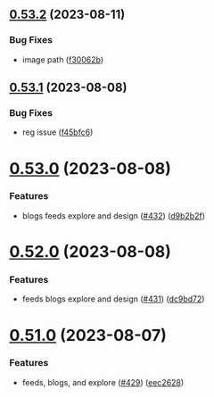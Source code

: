 ## [0.53.2](https://github.com/thecyberworld/thecyberhub.org/compare/v0.53.1...v0.53.2) (2023-08-11)


### Bug Fixes

* image path ([f30062b](https://github.com/thecyberworld/thecyberhub.org/commit/f30062b16f272f4b720a9ce1c496f651fe179bfb))



## [0.53.1](https://github.com/thecyberworld/thecyberhub.org/compare/v0.53.0...v0.53.1) (2023-08-08)


### Bug Fixes

* reg issue ([f45bfc6](https://github.com/thecyberworld/thecyberhub.org/commit/f45bfc6d5ce0a7f079e19bf7b8e3ba36d45270bb))



# [0.53.0](https://github.com/thecyberworld/thecyberhub.org/compare/v0.52.0...v0.53.0) (2023-08-08)


### Features

* blogs feeds explore and design ([#432](https://github.com/thecyberworld/thecyberhub.org/issues/432)) ([d9b2b2f](https://github.com/thecyberworld/thecyberhub.org/commit/d9b2b2f4bb76880bff157619332708a25fd6c4ad))



# [0.52.0](https://github.com/thecyberworld/thecyberhub.org/compare/v0.51.0...v0.52.0) (2023-08-08)


### Features

* feeds blogs explore and design ([#431](https://github.com/thecyberworld/thecyberhub.org/issues/431)) ([dc9bd72](https://github.com/thecyberworld/thecyberhub.org/commit/dc9bd729ceb97af7ed78501890d780ebf7de3cac))



# [0.51.0](https://github.com/thecyberworld/thecyberhub.org/compare/v0.50.0...v0.51.0) (2023-08-07)


### Features

* feeds, blogs, and explore ([#429](https://github.com/thecyberworld/thecyberhub.org/issues/429)) ([eec2628](https://github.com/thecyberworld/thecyberhub.org/commit/eec262852de6cc3c3c12ad1aa3de626480398cfe))



